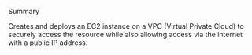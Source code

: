 Summary

  Creates and deploys an EC2 instance on a VPC (Virtual Private Cloud) to securely access the resource while also allowing access via the internet with a public IP address.  
